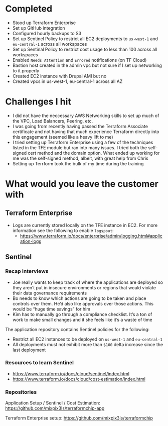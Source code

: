 # Completed

- Stood up Terraform Enterprise
- Set up GitHub integration
- Configured hourly backups to S3
- Set up Sentinel Policy to restrict all EC2 deployments to `us-west-1` and `eu-central-1` across all workspaces
- Set up Sentinal Policy to restrict cost usage to less than 100 across all workspaces
- Enabled `Needs Attention` and `Errored` notifications (on TF Cloud)
- Bastion host created in the admin vpc but not sure if I set up networking to it properly
- Created EC2 instance with Drupal AMI but no 
- Created vpcs in us-west-1, eu-central-1 across all AZ
# Challenges I hit

* I did not have the neccessary AWS Networking skills to set up much of the VPC, Load Balancers, Peering, etc.
* I was going from recently having passed the Terraform Associate certificate and not having that much experience Terraform directly into this engagement (seemed like a heavy lift to me)
* I tried setting up Terraform Enterprise using a few of the techniques listed in the TFE module but ran into many issues. I tried both the self-signed cert method and the domain option. What ended up working for me was the self-signed method, albeit, with great help from Chris
* Setting up Terrform took the bulk of my time during the training

# What would you leave the customer with

## Terraform Enterprise

* Logs are currently stored locally on the TFE instance in EC2. For more information see the following to enable `logspout`:
  * https://www.terraform.io/docs/enterprise/admin/logging.html#application-logs

## Sentinel

### Recap interviews

* Joe really wants to keep track of where the applications are deployed so they aren’t put in insecure environments or regions that would violate their data governance requirements
* Bo needs to know which actions are going to be taken and place controls over them. He’d also like approvals over those actions. This would be “huge time savings” for him
* Kim has to manually go through a compliance checklist. It’s a ton of work to make small changes and it she feels like it’s a waste of time

The application repository contains Sentinel policies for the following:
* Restrict all EC2 instances to be deployed on `us-west-1` and `eu-central-1`
* All deployments must not exhibit more than `$100` delta increase since the last deployment

### Resources to learn Sentinel

* https://www.terraform.io/docs/cloud/sentinel/index.html
* https://www.terraform.io/docs/cloud/cost-estimation/index.html

### Repositories

Application Setup / Sentinel / Cost Estimation: https://github.com/mixpix3ls/terraformchip-app

Terraform Enterprise setup: https://github.com/mixpix3ls/terraformchip









